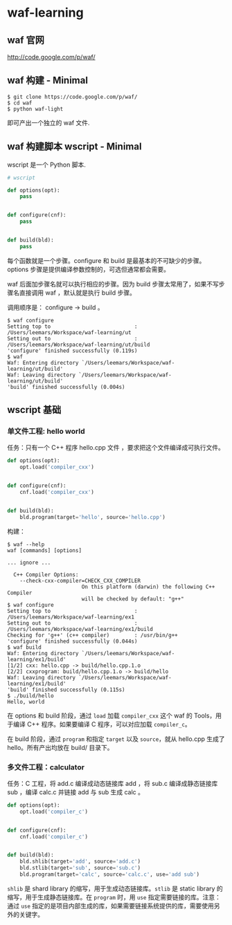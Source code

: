 waf-learning
============


## waf 官网

http://code.google.com/p/waf/


## waf 构建 - Minimal
 
```
$ git clone https://code.google.com/p/waf/
$ cd waf
$ python waf-light
```

即可产出一个独立的 waf 文件.


## waf 构建脚本 wscript - Minimal

wscript 是一个 Python 脚本.

```python
# wscript

def options(opt):
    pass


def configure(cnf):
    pass


def build(bld):
    pass
```

每个函数就是一个步骤。configure 和 build 是最基本的不可缺少的步骤。options 步骤是提供编译参数控制的，可选但通常都会需要。

waf 后面加步骤名就可以执行相应的步骤。因为 build 步骤太常用了，如果不写步骤名直接调用 waf ，默认就是执行 build 步骤。

调用顺序是： configure -> build 。

```
$ waf configure
Setting top to                           : /Users/leemars/Workspace/waf-learning/ut 
Setting out to                           : /Users/leemars/Workspace/waf-learning/ut/build 
'configure' finished successfully (0.119s)
$ waf
Waf: Entering directory `/Users/leemars/Workspace/waf-learning/ut/build'
Waf: Leaving directory `/Users/leemars/Workspace/waf-learning/ut/build'
'build' finished successfully (0.004s)
```


## wscript 基础


### 单文件工程: hello world

任务：只有一个 C++ 程序 hello.cpp 文件 ，要求把这个文件编译成可执行文件。

```python
def options(opt):
    opt.load('compiler_cxx')


def configure(cnf):
    cnf.load('compiler_cxx')


def build(bld):
    bld.program(target='hello', source='hello.cpp')
```

构建：
```
$ waf --help
waf [commands] [options]

... ignore ...

  C++ Compiler Options:
    --check-cxx-compiler=CHECK_CXX_COMPILER
                        On this platform (darwin) the following C++ Compiler
                        will be checked by default: "g++"
$ waf configure
Setting top to                           : /Users/leemars/Workspace/waf-learning/ex1 
Setting out to                           : /Users/leemars/Workspace/waf-learning/ex1/build 
Checking for 'g++' (c++ compiler)        : /usr/bin/g++ 
'configure' finished successfully (0.044s)
$ waf build
Waf: Entering directory `/Users/leemars/Workspace/waf-learning/ex1/build'
[1/2] cxx: hello.cpp -> build/hello.cpp.1.o
[2/2] cxxprogram: build/hello.cpp.1.o -> build/hello
Waf: Leaving directory `/Users/leemars/Workspace/waf-learning/ex1/build'
'build' finished successfully (0.115s)
$ ./build/hello
Hello, world
```

在 options 和 build 阶段，通过 `load` 加载 `compiler_cxx` 这个 waf 的 Tools，用于编译 C++ 程序。如果要编译 C 程序，可以对应加载 `compiler_c`。

在 build 阶段，通过 `program` 和指定 `target` 以及 `source`，就从 hello.cpp 生成了 hello。所有产出均放在 build/ 目录下。

### 多文件工程：calculator

任务：C 工程，将 add.c 编译成动态链接库 add ，将 sub.c 编译成静态链接库 sub ，编译 calc.c 并链接 add 与 sub 生成 calc 。

```python
def options(opt):
    opt.load('compiler_c')


def configure(cnf):
    cnf.load('compiler_c')


def build(bld):
    bld.shlib(target='add', source='add.c')
    bld.stlib(target='sub', source='sub.c')
    bld.program(target='calc', source='calc.c', use='add sub')
```

`shlib` 是 shard library 的缩写，用于生成动态链接库。`stlib` 是 static library 的缩写，用于生成静态链接库。在 `program` 时，用 `use` 指定需要链接的库。注意：通过 `use` 指定的是项目内部生成的库，如果需要链接系统提供的库，需要使用另外的关键字。